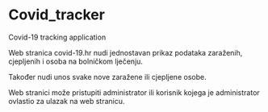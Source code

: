 # Covid_tracker
Covid-19 tracking application

Web stranica covid-19.hr nudi jednostavan prikaz podataka zaraženih, cjepljenih i osoba na bolničkom lječenju.

Također nudi unos svake nove zaražene ili cjepljene osobe.

Web stranici može pristupiti administrator ili korisnik kojega je administrator ovlastio za ulazak na web stranicu.
